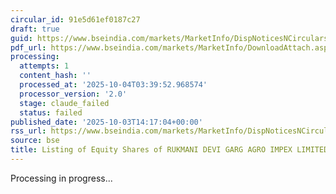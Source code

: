 ```yaml
---
circular_id: 91e5d61ef0187c27
draft: true
guid: https://www.bseindia.com/markets/MarketInfo/DispNoticesNCirculars.aspx?Noticeid={8945B10A-C63F-486C-BC34-529579CD1DAD}&noticeno=20251003-53&dt=10/03/2025&icount=53&totcount=73&flag=0
pdf_url: https://www.bseindia.com/markets/MarketInfo/DownloadAttach.aspx?id=20251003-53&attachedId=2248236d-3241-47eb-a5d5-a7a545bf4652
processing:
  attempts: 1
  content_hash: ''
  processed_at: '2025-10-04T03:39:52.968574'
  processor_version: '2.0'
  stage: claude_failed
  status: failed
published_date: '2025-10-03T14:17:04+00:00'
rss_url: https://www.bseindia.com/markets/MarketInfo/DispNoticesNCirculars.aspx?Noticeid={8945B10A-C63F-486C-BC34-529579CD1DAD}&noticeno=20251003-53&dt=10/03/2025&icount=53&totcount=73&flag=0
source: bse
title: Listing of Equity Shares of RUKMANI DEVI GARG AGRO IMPEX LIMITED
---
```


Processing in progress...